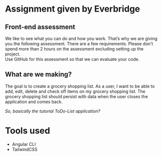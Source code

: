 # Assignment given by Everbridge

## Front-end assessment
We like to see what you can do and how you work. That’s why we are giving you the following assessment. There are a few requirements. Please don’t spend more than 2 hours on the assessment excluding setting up the project.  
Use GitHub for this assessment so that we can evaluate your code.  
  
## What are we making?
The goal is to create a grocery shopping list. As a user, I want to be able to add, edit, delete and check off items on my grocery shopping list. The grocery shopping list should persist with data when the user closes the application and comes back.  
  
_So, basically the tutorial ToDo-List application?_

# Tools used
* Angular CLI
* TailwindCSS
